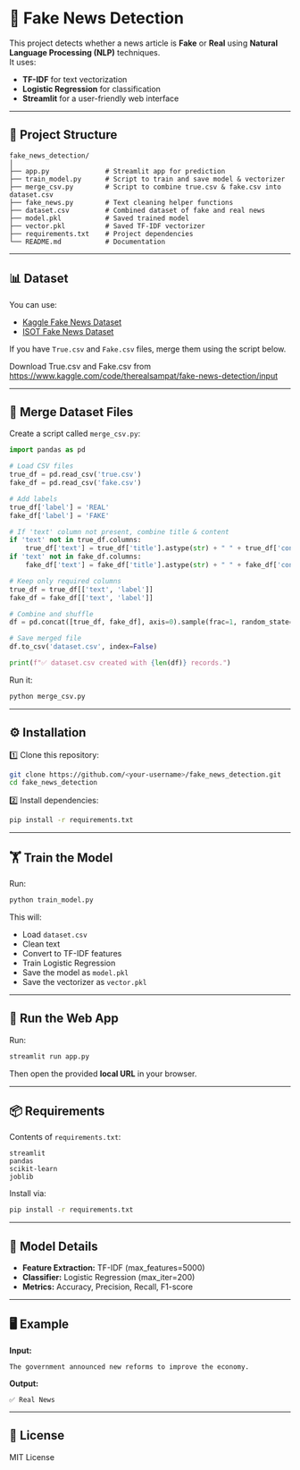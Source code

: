 # 📰 Fake News Detection

This project detects whether a news article is **Fake** or **Real** using **Natural Language Processing (NLP)** techniques.  
It uses:
- **TF-IDF** for text vectorization  
- **Logistic Regression** for classification  
- **Streamlit** for a user-friendly web interface  

---

## 📂 Project Structure
```
fake_news_detection/
│
├── app.py              # Streamlit app for prediction
├── train_model.py      # Script to train and save model & vectorizer
├── merge_csv.py        # Script to combine true.csv & fake.csv into dataset.csv
├── fake_news.py        # Text cleaning helper functions
├── dataset.csv         # Combined dataset of fake and real news
├── model.pkl           # Saved trained model
├── vector.pkl          # Saved TF-IDF vectorizer
├── requirements.txt    # Project dependencies
└── README.md           # Documentation
```

---

## 📊 Dataset

You can use:
- [Kaggle Fake News Dataset](https://www.kaggle.com/c/fake-news/data)
- [ISOT Fake News Dataset](https://www.uvic.ca/engineering/ece/isot/datasets/index.php)

If you have `True.csv` and `Fake.csv` files, merge them using the script below.

Download True.csv and Fake.csv from https://www.kaggle.com/code/therealsampat/fake-news-detection/input

---

## 🔄 Merge Dataset Files

Create a script called `merge_csv.py`:

```python
import pandas as pd

# Load CSV files
true_df = pd.read_csv('true.csv')
fake_df = pd.read_csv('fake.csv')

# Add labels
true_df['label'] = 'REAL'
fake_df['label'] = 'FAKE'

# If 'text' column not present, combine title & content
if 'text' not in true_df.columns:
    true_df['text'] = true_df['title'].astype(str) + " " + true_df['content'].astype(str)
if 'text' not in fake_df.columns:
    fake_df['text'] = fake_df['title'].astype(str) + " " + fake_df['content'].astype(str)

# Keep only required columns
true_df = true_df[['text', 'label']]
fake_df = fake_df[['text', 'label']]

# Combine and shuffle
df = pd.concat([true_df, fake_df], axis=0).sample(frac=1, random_state=42).reset_index(drop=True)

# Save merged file
df.to_csv('dataset.csv', index=False)

print(f"✅ dataset.csv created with {len(df)} records.")
```

Run it:
```bash
python merge_csv.py
```

---

## ⚙️ Installation

1️⃣ Clone this repository:
```bash
git clone https://github.com/<your-username>/fake_news_detection.git
cd fake_news_detection
```

2️⃣ Install dependencies:
```bash
pip install -r requirements.txt
```

---

## 🏋️ Train the Model

Run:
```bash
python train_model.py
```
This will:
- Load `dataset.csv`
- Clean text
- Convert to TF-IDF features
- Train Logistic Regression
- Save the model as `model.pkl`
- Save the vectorizer as `vector.pkl`

---

## 🚀 Run the Web App

Run:
```bash
streamlit run app.py
```
Then open the provided **local URL** in your browser.

---

## 📦 Requirements

Contents of `requirements.txt`:
```
streamlit
pandas
scikit-learn
joblib
```
Install via:
```bash
pip install -r requirements.txt
```

---

## 🧠 Model Details

- **Feature Extraction:** TF-IDF (max_features=5000)
- **Classifier:** Logistic Regression (max_iter=200)
- **Metrics:** Accuracy, Precision, Recall, F1-score

---

## 🖥️ Example

**Input:**
```
The government announced new reforms to improve the economy.
```

**Output:**
```
✅ Real News
```

---

## 📜 License
MIT License
